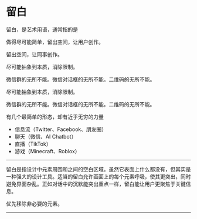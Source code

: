 # 留白

留白，是艺术用语，通常指的是

做得尽可能简单，留出空间，让用户创作。

留出空间，让同事创作。

尽可能抽象到本质，消除限制。

微信群的无所不能。微信对话框的无所不能。二维码的无所不能。

尽可能抽象到本质，消除限制。

微信群的无所不能。微信对话框的无所不能。二维码的无所不能。

有几个最简单的形态，却有近乎无穷的力量
  
- 信息流（Twitter、Facebook、朋友圈）
- 聊天（微信、AI Chatbot）
- 直播（TikTok）
- 游戏（Minecraft、Roblox）

---

留白是指设计中元素周围和之间的空白区域。虽然它表面上什么都没有，但其实是一种强大的设计工具。适当的留白允许画面上的每个元素呼吸，使其更突出，同时避免界面杂乱。正如对话中的沉默能突出重点一样，留白能让用户更聚焦于关键信息。

优先移除非必要的元素。

---

